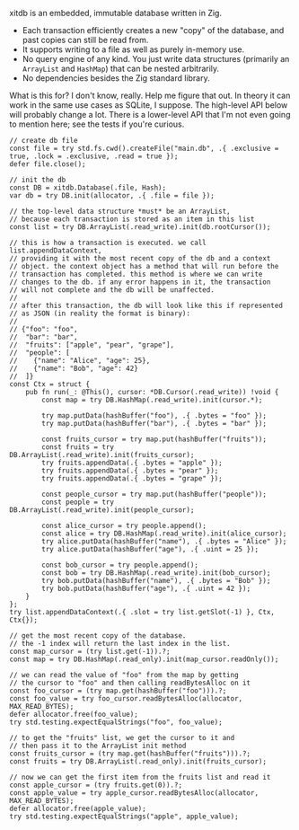 xitdb is an embedded, immutable database written in Zig.

* Each transaction efficiently creates a new "copy" of the database, and past copies can still be read from.
* It supports writing to a file as well as purely in-memory use.
* No query engine of any kind. You just write data structures (primarily an `ArrayList` and `HashMap`) that can be nested arbitrarily.
* No dependencies besides the Zig standard library.

What is this for? I don't know, really. Help me figure that out. In theory it can work in the same use cases as SQLite, I suppose. The high-level API below will probably change a lot. There is a lower-level API that I'm not even going to mention here; see the tests if you're curious.

```zig
// create db file
const file = try std.fs.cwd().createFile("main.db", .{ .exclusive = true, .lock = .exclusive, .read = true });
defer file.close();

// init the db
const DB = xitdb.Database(.file, Hash);
var db = try DB.init(allocator, .{ .file = file });

// the top-level data structure *must* be an ArrayList,
// because each transaction is stored as an item in this list
const list = try DB.ArrayList(.read_write).init(db.rootCursor());

// this is how a transaction is executed. we call list.appendDataContext,
// providing it with the most recent copy of the db and a context
// object. the context object has a method that will run before the
// transaction has completed. this method is where we can write
// changes to the db. if any error happens in it, the transaction
// will not complete and the db will be unaffected.
//
// after this transaction, the db will look like this if represented
// as JSON (in reality the format is binary):
//
// {"foo": "foo",
//  "bar": "bar",
//  "fruits": ["apple", "pear", "grape"],
//  "people": [
//    {"name": "Alice", "age": 25},
//    {"name": "Bob", "age": 42}
//  ]}
const Ctx = struct {
    pub fn run(_: @This(), cursor: *DB.Cursor(.read_write)) !void {
        const map = try DB.HashMap(.read_write).init(cursor.*);

        try map.putData(hashBuffer("foo"), .{ .bytes = "foo" });
        try map.putData(hashBuffer("bar"), .{ .bytes = "bar" });

        const fruits_cursor = try map.put(hashBuffer("fruits"));
        const fruits = try DB.ArrayList(.read_write).init(fruits_cursor);
        try fruits.appendData(.{ .bytes = "apple" });
        try fruits.appendData(.{ .bytes = "pear" });
        try fruits.appendData(.{ .bytes = "grape" });

        const people_cursor = try map.put(hashBuffer("people"));
        const people = try DB.ArrayList(.read_write).init(people_cursor);

        const alice_cursor = try people.append();
        const alice = try DB.HashMap(.read_write).init(alice_cursor);
        try alice.putData(hashBuffer("name"), .{ .bytes = "Alice" });
        try alice.putData(hashBuffer("age"), .{ .uint = 25 });

        const bob_cursor = try people.append();
        const bob = try DB.HashMap(.read_write).init(bob_cursor);
        try bob.putData(hashBuffer("name"), .{ .bytes = "Bob" });
        try bob.putData(hashBuffer("age"), .{ .uint = 42 });
    }
};
try list.appendDataContext(.{ .slot = try list.getSlot(-1) }, Ctx, Ctx{});

// get the most recent copy of the database.
// the -1 index will return the last index in the list.
const map_cursor = (try list.get(-1)).?;
const map = try DB.HashMap(.read_only).init(map_cursor.readOnly());

// we can read the value of "foo" from the map by getting
// the cursor to "foo" and then calling readBytesAlloc on it
const foo_cursor = (try map.get(hashBuffer("foo"))).?;
const foo_value = try foo_cursor.readBytesAlloc(allocator, MAX_READ_BYTES);
defer allocator.free(foo_value);
try std.testing.expectEqualStrings("foo", foo_value);

// to get the "fruits" list, we get the cursor to it and
// then pass it to the ArrayList init method
const fruits_cursor = (try map.get(hashBuffer("fruits"))).?;
const fruits = try DB.ArrayList(.read_only).init(fruits_cursor);

// now we can get the first item from the fruits list and read it
const apple_cursor = (try fruits.get(0)).?;
const apple_value = try apple_cursor.readBytesAlloc(allocator, MAX_READ_BYTES);
defer allocator.free(apple_value);
try std.testing.expectEqualStrings("apple", apple_value);
```
